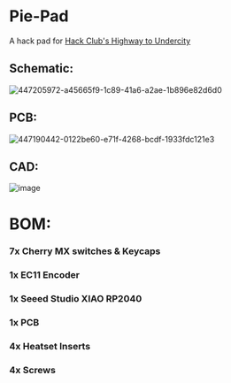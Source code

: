 # Pie-Pad
A hack pad for [Hack Club's Highway to Undercity](https://github.com/hackclub/highway)

## Schematic:

![447205972-a45665f9-1c89-41a6-a2ae-1b896e82d6d0](https://github.com/user-attachments/assets/46a3180e-3334-4886-98c0-25a025d7be43)

## PCB:

![447190442-0122be60-e71f-4268-bcdf-1933fdc121e3](https://github.com/user-attachments/assets/5317a6b4-2d9d-4ed3-ab43-a6a842a1034a)

## CAD:

![image](https://github.com/user-attachments/assets/551ef4a4-3ba0-456e-8d1c-2c0b004c0bdb)


# BOM:
### 7x Cherry MX switches & Keycaps
### 1x EC11 Encoder
### 1x Seeed Studio XIAO RP2040
### 1x PCB
### 4x Heatset Inserts
### 4x Screws
